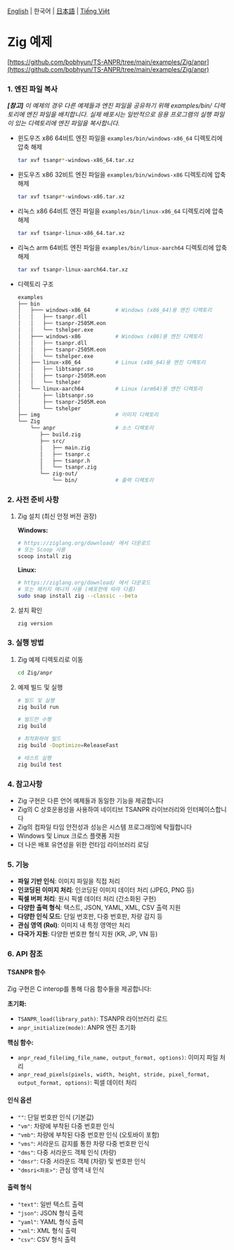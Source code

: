 [English](../../) | 한국어 | [日本語](../ja-JP/) | [Tiếng Việt](../vi-VN/)

# Zig 예제

[https://github.com/bobhyun/TS-ANPR/tree/main/examples/Zig/anpr](https://github.com/bobhyun/TS-ANPR/tree/main/examples/Zig/anpr)

### 1. 엔진 파일 복사

_**[참고]** 이 예제의 경우 다른 예제들과 엔진 파일을 공유하기 위해 examples/bin/ 디렉토리에 엔진 파일을 배치합니다. 실제 배포시는 일반적으로 응용 프로그램의 실행 파일이 있는 디렉토리에 엔진 파일을 복사합니다._

- 윈도우즈 x86 64비트
  엔진 파일을 `examples/bin/windows-x86_64` 디렉토리에 압축 해제
  ```sh
  tar xvf tsanpr*-windows-x86_64.tar.xz
  ```
- 윈도우즈 x86 32비트
  엔진 파일을 `examples/bin/windows-x86` 디렉토리에 압축 해제
  ```sh
  tar xvf tsanpr*-windows-x86.tar.xz
  ```
- 리눅스 x86 64비트
  엔진 파일을 `examples/bin/linux-x86_64` 디렉토리에 압축 해제
  ```sh
  tar xvf tsanpr-linux-x86_64.tar.xz
  ```
- 리눅스 arm 64비트
  엔진 파일을 `examples/bin/linux-aarch64` 디렉토리에 압축 해제
  ```sh
  tar xvf tsanpr-linux-aarch64.tar.xz
  ```
- 디렉토리 구조
  ```sh
  examples
  ├── bin
  │   ├─── windows-x86_64        # Windows (x86_64)용 엔진 디렉토리
  │   │   ├── tsanpr.dll
  │   │   ├── tsanpr-2505M.eon
  │   │   └── tshelper.exe
  │   ├─── windows-x86           # Windows (x86)용 엔진 디렉토리
  │   │   ├── tsanpr.dll
  │   │   ├── tsanpr-2505M.eon
  │   │   └── tshelper.exe
  │   ├── linux-x86_64           # Linux (x86_64)용 엔진 디렉토리
  │   │   ├── libtsanpr.so
  │   │   ├── tsanpr-2505M.eon
  │   │   └── tshelper
  │   └── linux-aarch64          # Linux (arm64)용 엔진 디렉토리
  │       ├── libtsanpr.so
  │       ├── tsanpr-2505M.eon
  │       └── tshelper
  ├── img                        # 이미지 디렉토리
  └── Zig
      └── anpr                   # 소스 디렉토리
         ├── build.zig
         ├── src/
         │   ├── main.zig
         │   ├── tsanpr.c
         │   ├── tsanpr.h
         │   └── tsanpr.zig
         └── zig-out/
             └── bin/            # 출력 디렉토리
  ```

### 2. 사전 준비 사항

1. Zig 설치 (최신 안정 버전 권장)

   **Windows:**

   ```sh
   # https://ziglang.org/download/ 에서 다운로드
   # 또는 Scoop 사용
   scoop install zig
   ```

   **Linux:**

   ```sh
   # https://ziglang.org/download/ 에서 다운로드
   # 또는 패키지 매니저 사용 (배포판에 따라 다름)
   sudo snap install zig --classic --beta
   ```

2. 설치 확인

   ```sh
   zig version
   ```

### 3. 실행 방법

1. Zig 예제 디렉토리로 이동

   ```sh
   cd Zig/anpr
   ```

2. 예제 빌드 및 실행

   ```sh
   # 빌드 및 실행
   zig build run

   # 빌드만 수행
   zig build

   # 최적화하여 빌드
   zig build -Doptimize=ReleaseFast

   # 테스트 실행
   zig build test
   ```

### 4. 참고사항

- Zig 구현은 다른 언어 예제들과 동일한 기능을 제공합니다
- Zig의 C 상호운용성을 사용하여 네이티브 TSANPR 라이브러리와 인터페이스합니다
- Zig의 컴파일 타임 안전성과 성능은 시스템 프로그래밍에 탁월합니다
- Windows 및 Linux 크로스 플랫폼 지원
- 더 나은 배포 유연성을 위한 런타임 라이브러리 로딩

### 5. 기능

- **파일 기반 인식**: 이미지 파일을 직접 처리
- **인코딩된 이미지 처리**: 인코딩된 이미지 데이터 처리 (JPEG, PNG 등)
- **픽셀 버퍼 처리**: 원시 픽셀 데이터 처리 (간소화된 구현)
- **다양한 출력 형식**: 텍스트, JSON, YAML, XML, CSV 출력 지원
- **다양한 인식 모드**: 단일 번호판, 다중 번호판, 차량 감지 등
- **관심 영역 (RoI)**: 이미지 내 특정 영역만 처리
- **다국가 지원**: 다양한 번호판 형식 지원 (KR, JP, VN 등)

### 6. API 참조

#### TSANPR 함수

Zig 구현은 C interop를 통해 다음 함수들을 제공합니다:

**초기화:**

- `TSANPR_load(library_path)`: TSANPR 라이브러리 로드
- `anpr_initialize(mode)`: ANPR 엔진 초기화

**핵심 함수:**

- `anpr_read_file(img_file_name, output_format, options)`: 이미지 파일 처리
- `anpr_read_pixels(pixels, width, height, stride, pixel_format, output_format, options)`: 픽셀 데이터 처리

#### 인식 옵션

- `""`: 단일 번호판 인식 (기본값)
- `"vm"`: 차량에 부착된 다중 번호판 인식
- `"vmb"`: 차량에 부착된 다중 번호판 인식 (오토바이 포함)
- `"vms"`: 서라운드 감지를 통한 차량 다중 번호판 인식
- `"dms"`: 다중 서라운드 객체 인식 (차량)
- `"dmsr"`: 다중 서라운드 객체 (차량) 및 번호판 인식
- `"dmsri<좌표>"`: 관심 영역 내 인식

#### 출력 형식

- `"text"`: 일반 텍스트 출력
- `"json"`: JSON 형식 출력
- `"yaml"`: YAML 형식 출력
- `"xml"`: XML 형식 출력
- `"csv"`: CSV 형식 출력
